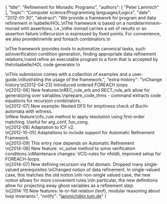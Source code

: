 {
    "title": "Refinement for Monadic Programs",
    "authors": [
        "Peter Lammich"
    ],
    "topic": "Computer science/Programming languages/Logics",
    "date": "2012-01-30",
    "abstract": "We provide a framework for program and data refinement in Isabelle/HOL.\nThe framework is based on a nondeterminism-monad with assertions, i.e.,\nthe monad carries a set of results or an assertion failure.\nRecursion is expressed by fixed points. For convenience, we also provide\nwhile and foreach combinators.\n<p>\nThe framework provides tools to automatize canonical tasks, such as\nverification condition generation, finding appropriate data refinement relations,\nand refine an executable program to a form that is accepted by the\nIsabelle/HOL code generator.\n<p>\nThis submission comes with a collection of examples and a user-guide,\nillustrating the usage of the framework.",
    "extra-history": "\nChange history:\n[2012-04-23] Introduced ordered FOREACH loops<br>\n[2012-06] New features:\nREC_rule_arb and RECT_rule_arb allow for generalizing over variables.\nprepare_code_thms - command extracts code equations for recursion combinators.<br>\n[2012-07] New example: Nested DFS for emptiness check of Buchi-automata with witness.<br>\nNew feature:\nfo_rule method to apply resolution using first-order matching. Useful for arg_conf, fun_cong.<br>\n[2012-08] Adaptation to ICF v2.<br>\n[2012-10-05] Adaptations to include support for Automatic Refinement Framework.<br>\n[2013-09] This entry now depends on Automatic Refinement<br>\n[2014-06] New feature: vc_solve method to solve verification conditions.\nMaintenace changes: VCG-rules for nfoldli, improved setup for FOREACH-loops.<br>\n[2014-07] Now defining recursion via flat domain. Dropped many single-valued prerequisites.\nChanged notion of data refinement. In single-valued case, this matches the old notion.\nIn non-single valued case, the new notion allows for more convenient rules.\nIn particular, the new definitions allow for projecting away ghost variables as a refinement step.<br>\n[2014-11] New features: le-or-fail relation (leof), modular reasoning about loop invariants.",
    "notify": "lammich@in.tum.de"
}